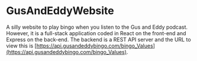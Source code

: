 # GusAndEddyWebsite

A silly website to play bingo when you listen to the Gus and Eddy podcast. However, it is a full-stack application coded in React on the front-end and Express on the back-end. The backend is a REST API server and the URL to view this is [https://api.gusandeddybingo.com/bingo_Values](https://api.gusandeddybingo.com/bingo_Values).
